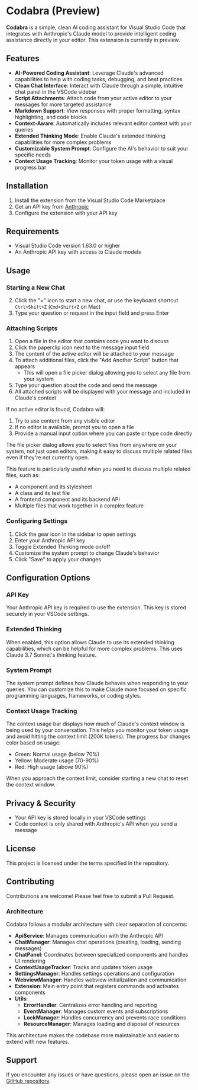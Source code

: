 # Codabra (Preview)

**Codabra** is a simple, clean AI coding assistant for Visual Studio Code that integrates with Anthropic's Claude model to provide intelligent coding assistance directly in your editor. This extension is currently in preview.

## Features

- **AI-Powered Coding Assistant**: Leverage Claude's advanced capabilities to help with coding tasks, debugging, and best practices
- **Clean Chat Interface**: Interact with Claude through a simple, intuitive chat panel in the VSCode sidebar
- **Script Attachments**: Attach code from your active editor to your messages for more targeted assistance
- **Markdown Support**: View responses with proper formatting, syntax highlighting, and code blocks
- **Context-Aware**: Automatically includes relevant editor context with your queries
- **Extended Thinking Mode**: Enable Claude's extended thinking capabilities for more complex problems
- **Customizable System Prompt**: Configure the AI's behavior to suit your specific needs
- **Context Usage Tracking**: Monitor your token usage with a visual progress bar

## Installation

1. Install the extension from the Visual Studio Code Marketplace
2. Get an API key from [Anthropic](https://www.anthropic.com/)
3. Configure the extension with your API key

## Requirements

- Visual Studio Code version 1.63.0 or higher
- An Anthropic API key with access to Claude models

## Usage

### Starting a New Chat

2. Click the "+" icon to start a new chat, or use the keyboard shortcut `Ctrl+Shift+Z` (`Cmd+Shift+Z` on Mac)
3. Type your question or request in the input field and press Enter

### Attaching Scripts

1. Open a file in the editor that contains code you want to discuss
2. Click the paperclip icon next to the message input field
3. The content of the active editor will be attached to your message
4. To attach additional files, click the "Add Another Script" button that appears
   - This will open a file picker dialog allowing you to select any file from your system
5. Type your question about the code and send the message
6. All attached scripts will be displayed with your message and included in Claude's context

If no active editor is found, Codabra will:
1. Try to use content from any visible editor
2. If no editor is available, prompt you to open a file
3. Provide a manual input option where you can paste or type code directly

The file picker dialog allows you to select files from anywhere on your system, not just open editors, making it easy to discuss multiple related files even if they're not currently open.

This feature is particularly useful when you need to discuss multiple related files, such as:
- A component and its stylesheet
- A class and its test file
- A frontend component and its backend API
- Multiple files that work together in a complex feature

### Configuring Settings

1. Click the gear icon in the sidebar to open settings
2. Enter your Anthropic API key
3. Toggle Extended Thinking mode on/off
4. Customize the system prompt to change Claude's behavior
5. Click "Save" to apply your changes

## Configuration Options

### API Key

Your Anthropic API key is required to use the extension. This key is stored securely in your VSCode settings.

### Extended Thinking

When enabled, this option allows Claude to use its extended thinking capabilities, which can be helpful for more complex problems. This uses Claude 3.7 Sonnet's thinking feature.

### System Prompt

The system prompt defines how Claude behaves when responding to your queries. You can customize this to make Claude more focused on specific programming languages, frameworks, or coding styles.

### Context Usage Tracking

The context usage bar displays how much of Claude's context window is being used by your conversation. This helps you monitor your token usage and avoid hitting the context limit (200K tokens). The progress bar changes color based on usage:
- Green: Normal usage (below 70%)
- Yellow: Moderate usage (70-90%)
- Red: High usage (above 90%)

When you approach the context limit, consider starting a new chat to reset the context window.

## Privacy & Security

- Your API key is stored locally in your VSCode settings
- Code context is only shared with Anthropic's API when you send a message

## License

This project is licensed under the terms specified in the repository.

## Contributing

Contributions are welcome! Please feel free to submit a Pull Request.

### Architecture

Codabra follows a modular architecture with clear separation of concerns:

- **ApiService**: Manages communication with the Anthropic API
- **ChatManager**: Manages chat operations (creating, loading, sending messages)
- **ChatPanel**: Coordinates between specialized components and handles UI rendering
- **ContextUsageTracker**: Tracks and updates token usage
- **SettingsManager**: Handles settings operations and configuration
- **WebviewManager**: Handles webview initialization and communication
- **Extension**: Main entry point that registers commands and activates components
- **Utils**:
  - **ErrorHandler**: Centralizes error handling and reporting
  - **EventManager**: Manages custom events and subscriptions
  - **LockManager**: Handles concurrency and prevents race conditions
  - **ResourceManager**: Manages loading and disposal of resources

This architecture makes the codebase more maintainable and easier to extend with new features.

## Support

If you encounter any issues or have questions, please open an issue on the [GitHub repository](https://github.com/gi-ltd/Codabra).
